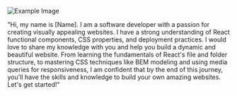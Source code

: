 ![Example Image](https://example.com/image.png)

"Hi, my name is [Name]. I am a software developer with a passion for creating visually appealing websites. I have a strong understanding of React functional components, CSS properties, and deployment practices. I would love to share my knowledge with you and help you build a dynamic and beautiful website. From learning the fundamentals of React's file and folder structure, to mastering CSS techniques like BEM modeling and using media queries for responsiveness, I am confident that by the end of this journey, you'll have the skills and knowledge to build your own amazing websites. Let's get started!"
